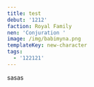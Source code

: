 ```yaml
---
title: test
debut: '1212'
faction: Royal Family
nen: 'Conjuration '
image: /img/babimyna.png
templateKey: new-character
tags:
  - '122121'
---
```

sasas
